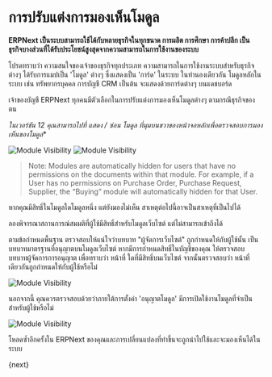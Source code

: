 <!-- add-breadcrumbs -->
# การปรับแต่งการมองเห็นโมดูล

**ERPNext เป็นระบบสามารถใช้ได้กับหลายธุรกิจในทุกขนาด การผลิต การศึกษา การค้าปลีก เป็นธุรกิจบางส่วนที่ได้รับประโยชน์สูงสุดจากความสามารถในการใช้งานของระบบ**

โปรดทราบว่า ความสนใจของเจ้าของธุรกิจทุกประเภท ความสามารถในการใช้งานระบบสำหรับธุรกิจต่างๆ ได้รับการแมปเป็น 'โมดูล' ต่างๆ ซึ่งแสดงเป็น 'การ์ด' ในระบบ ในทำนองเดียวกัน โมดูลหลักในระบบ เช่น ทรัพยากรบุคคล การบัญชี CRM เป็นต้น จะแสดงด้วยการ์ดต่างๆ บนแดชบอร์ด

เจ้าของบัญชี ERPNext ทุกคนมีตัวเลือกในการปรับแต่งการมองเห็นโมดูลต่างๆ ตามกรณีธุรกิจของตน

*ในเวอร์ชัน 12 คุณสามารถไปที่ แสดง / ซ่อน โมดูล ที่มุมบนขวาของหน้าจอหลักเพื่อตรวจสอบการมองเห็นของโมดูล**

<img alt="Module Visibility" class="screenshot" src="{{docs_base_url}}/assets/img/customize/customize-module-visibility-2.png">

<img alt="Module Visibility" class="screenshot" src="{{docs_base_url}}/assets/img/customize/customize-module-visibility.gif">

> Note: Modules are automatically hidden for users that have no permissions on the documents within that module. For example, if a User has no permissions on Purchase Order, Purchase Request, Supplier, the “Buying” module will automatically hidden for that User.

หากคุณมีสิทธิ์ในโมดูลใดโมดูลหนึ่ง แต่ยังมองไม่เห็น สาเหตุต่อไปนี้อาจเป็นสาเหตุที่เป็นไปได้

ลองพิจารณาสถานการณ์สมมติที่ผู้ใช้มีสิทธิ์สำหรับโมดูลเว็บไซต์ แต่ไม่สามารถเข้าถึงได้

ตามข้อกำหนดพื้นฐาน ตรวจสอบให้แน่ใจว่าบทบาท "ผู้จัดการเว็บไซต์" ถูกกำหนดให้กับผู้ใช้นั้น เป็นบทบาทมาตรฐานที่อนุญาตบนโมดูลเว็บไซต์ หากมีการกำหนดสิทธิ์ในบัญชีของคุณ ให้ตรวจสอบ บทบาทผู้จัดการการอนุญาต เพื่อทราบว่า หน้าที่ ใดที่มีสิทธิ์บนเว็บไซต์ จากนั้นตรวจสอบว่า หน้าที่ เดียวกันถูกกำหนดให้กับผู้ใช้หรือไม่

<img alt="Module Visibility" class="screenshot" src="{{docs_base_url}}/assets/img/customize/customize-module-visibility-4.png">

นอกจากนี้ คุณควรตรวจสอบด้วยว่าภายใต้การตั้งค่า 'อนุญาตโมดูล' มีการเปิดใช้งานโมดูลที่จำเป็นสำหรับผู้ใช้หรือไม่

<img alt="Module Visibility" class="screenshot" src="{{docs_base_url}}/assets/img/customize/customize-module-visibility-1.png">

โหลดซ้ำอีกครั้งใน ERPNext ของคุณและการเปลี่ยนแปลงที่ทำขึ้นจะถูกนำไปใช้และจะมองเห็นได้ในระบบ

{next}
